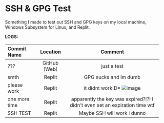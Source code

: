 # SSH & GPG Test

Something I made to test out SSH and GPG keys on my local machine, Windows Subsystem for Linux, and Replit.

**LOGS:**

|Commit Name|Location|Comment|
|:----------|:------:|:-----:|
|???|GitHub (Web)|just a test|
|smth|Replit|GPG sucks and im dumb|
|please work|Replit|it didnt work D= ![image](https://storage.googleapis.com/replit/images/1617820289658_efa0fd664aca15d1c5b2f13e28a1365b.png)|
|one more time|Replit|apparently the key was expired?!?! I didn't even set an expiration time wtf|
|SSH TEST|Replit|Maybe SSH will work i dunno|
